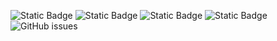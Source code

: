 ![Static Badge](https://img.shields.io/badge/blacklists-60-000000) ![Static Badge](https://img.shields.io/badge/blacklisted-2698326-cc0000) ![Static Badge](https://img.shields.io/badge/whitelisted-2245-00CC00) ![Static Badge](https://img.shields.io/badge/streaming_blacklist-28107-000000) ![GitHub issues](https://img.shields.io/github/issues/fabriziosalmi/blacklists)
